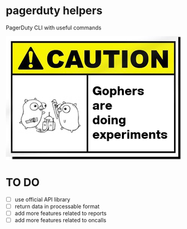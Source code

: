 # pagerduty helpers

PagerDuty CLI with useful commands

![alt text](https://raw.githubusercontent.com/golang/mobile/master/doc/caution.png)

# TO DO

- [ ] use official API library
- [ ] return data in processable format
- [ ] add more features related to reports
- [ ] add more features related to oncalls
